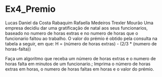 # Ex4_Premio
Lucas Daniel da Costa Rabaquim
Rafaella Medeiros Trexler Mourão
 Uma empresa decidiu dar uma gratificação de natal aos seus funcionarios, baseado no numero de horas extras e no numero de horas que o funcionario faltou ao trabalho. O valor do prémio é obtido pela consulta na tabela a seguir, em que:
 H = (número de horas extras) - (2/3 * (numero de horas-falta))
 
 Faça um algoritmo que receba um número de horas extras e o numero de horas falta em minutos de um funcionario.;
 Imprima o número de horas extras em horas, o numero de horas faltas em horas e o valor do prémio.
